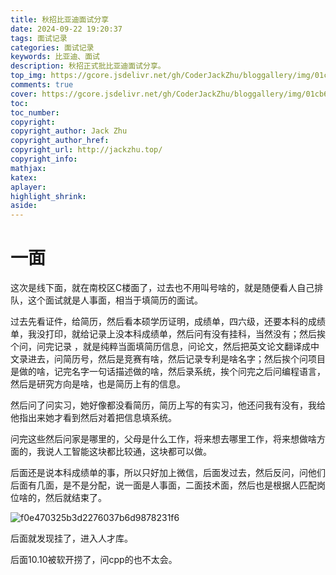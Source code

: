 ```yaml
---
title: 秋招比亚迪面试分享
date: 2024-09-22 19:20:37
tags: 面试记录
categories: 面试记录
keywords: 比亚迪、面试
description: 秋招正式批比亚迪面试分享。
top_img: https://gcore.jsdelivr.net/gh/CoderJackZhu/bloggallery/img/01cb6bf5523d02fb95edf8da1c02b62b.jpeg
comments: true
cover: https://gcore.jsdelivr.net/gh/CoderJackZhu/bloggallery/img/01cb6bf5523d02fb95edf8da1c02b62b.jpeg
toc:
toc_number:
copyright:
copyright_author: Jack Zhu
copyright_author_href: 
copyright_url: http://jackzhu.top/
copyright_info: 
mathjax: 
katex: 
aplayer: 
highlight_shrink: 
aside: 
---
```


# 一面

这次是线下面，就在南校区C楼面了，过去也不用叫号啥的，就是随便看人自己排队，这个面试就是人事面，相当于填简历的面试。

过去先看证件，给简历，然后看本硕学历证明，成绩单，四六级，还要本科的成绩单，我没打印，就给记录上没本科成绩单，然后问有没有挂科，当然没有；然后挨个问，问完记录 ，就是纯粹当面填简历信息，问论文，然后把英文论文翻译成中文录进去，问简历号，然后是竞赛有啥，然后记录专利是啥名字；然后挨个问项目是做的啥，记完名字一句话描述做的啥，然后录系统，挨个问完之后问编程语言，然后是研究方向是啥，也是简历上有的信息。

然后问了问实习，她好像都没看简历，简历上写的有实习，他还问我有没有，我给他指出来她才看到然后对着把信息填系统。

问完这些然后问家是哪里的，父母是什么工作，将来想去哪里工作，将来想做啥方面的，我说人工智能这块都比较通，这块都可以做。

后面还是说本科成绩单的事，所以只好加上微信，后面发过去，然后反问，问他们后面有几面，是不是分配，说一面是人事面，二面技术面，然后也是根据人匹配岗位啥的，然后就结束了。

![f0e470325b3d2276037b6d9878231f6](https://gcore.jsdelivr.net/gh/CoderJackZhu/bloggallery/img/f0e470325b3d2276037b6d9878231f6.jpg)

后面就发现挂了，进入人才库。

后面10.10被软开捞了，问cpp的也不太会。